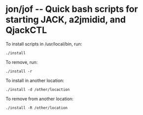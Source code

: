 # jon/jof -- Quick bash scripts for starting JACK, a2jmidid, and QjackCTL

To install scripts in /usr/local/bin, run: 
~~~~
./install
~~~~

To remove, run: 
~~~~
./install -r
~~~~

To install in another location: 
~~~~
./install -d /other/locaction
~~~~

To remove from another location: 
~~~~
./install -R /other/location
~~~~
